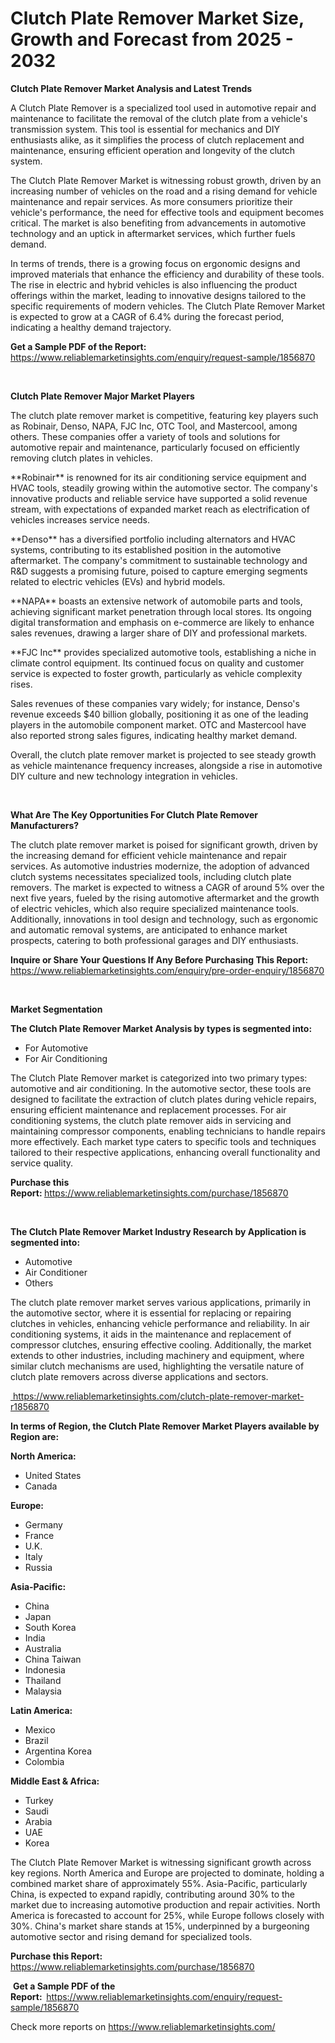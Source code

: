 <p><h1>Clutch Plate Remover Market Size, Growth and Forecast from 2025 - 2032</h1></p><p><strong>Clutch Plate Remover Market Analysis and Latest Trends</strong></p>
<p><p>A Clutch Plate Remover is a specialized tool used in automotive repair and maintenance to facilitate the removal of the clutch plate from a vehicle's transmission system. This tool is essential for mechanics and DIY enthusiasts alike, as it simplifies the process of clutch replacement and maintenance, ensuring efficient operation and longevity of the clutch system.</p><p>The Clutch Plate Remover Market is witnessing robust growth, driven by an increasing number of vehicles on the road and a rising demand for vehicle maintenance and repair services. As more consumers prioritize their vehicle's performance, the need for effective tools and equipment becomes critical. The market is also benefiting from advancements in automotive technology and an uptick in aftermarket services, which further fuels demand.</p><p>In terms of trends, there is a growing focus on ergonomic designs and improved materials that enhance the efficiency and durability of these tools. The rise in electric and hybrid vehicles is also influencing the product offerings within the market, leading to innovative designs tailored to the specific requirements of modern vehicles. The Clutch Plate Remover Market is expected to grow at a CAGR of 6.4% during the forecast period, indicating a healthy demand trajectory.</p></p>
<p><strong>Get a Sample PDF of the Report:&nbsp;</strong> <a href="https://www.reliablemarketinsights.com/enquiry/request-sample/1856870?utm_campaign=3010&utm_medium=2&utm_source=Github&utm_content=ia&utm_term=10042025&utm_id=clutch-plate-remover">https://www.reliablemarketinsights.com/enquiry/request-sample/1856870</a></p>
<p>&nbsp;</p>
<p><strong>Clutch Plate Remover Major Market Players</strong></p>
<p><p>The clutch plate remover market is competitive, featuring key players such as Robinair, Denso, NAPA, FJC Inc, OTC Tool, and Mastercool, among others. These companies offer a variety of tools and solutions for automotive repair and maintenance, particularly focused on efficiently removing clutch plates in vehicles.</p><p>**Robinair** is renowned for its air conditioning service equipment and HVAC tools, steadily growing within the automotive sector. The company's innovative products and reliable service have supported a solid revenue stream, with expectations of expanded market reach as electrification of vehicles increases service needs.</p><p>**Denso** has a diversified portfolio including alternators and HVAC systems, contributing to its established position in the automotive aftermarket. The company's commitment to sustainable technology and R&D suggests a promising future, poised to capture emerging segments related to electric vehicles (EVs) and hybrid models.</p><p>**NAPA** boasts an extensive network of automobile parts and tools, achieving significant market penetration through local stores. Its ongoing digital transformation and emphasis on e-commerce are likely to enhance sales revenues, drawing a larger share of DIY and professional markets.</p><p>**FJC Inc** provides specialized automotive tools, establishing a niche in climate control equipment. Its continued focus on quality and customer service is expected to foster growth, particularly as vehicle complexity rises.</p><p>Sales revenues of these companies vary widely; for instance, Denso's revenue exceeds $40 billion globally, positioning it as one of the leading players in the automobile component market. OTC and Mastercool have also reported strong sales figures, indicating healthy market demand.</p><p>Overall, the clutch plate remover market is projected to see steady growth as vehicle maintenance frequency increases, alongside a rise in automotive DIY culture and new technology integration in vehicles.</p></p>
<p>&nbsp;</p>
<p><strong>What Are The Key Opportunities For Clutch Plate Remover Manufacturers?</strong></p>
<p><p>The clutch plate remover market is poised for significant growth, driven by the increasing demand for efficient vehicle maintenance and repair services. As automotive industries modernize, the adoption of advanced clutch systems necessitates specialized tools, including clutch plate removers. The market is expected to witness a CAGR of around 5% over the next five years, fueled by the rising automotive aftermarket and the growth of electric vehicles, which also require specialized maintenance tools. Additionally, innovations in tool design and technology, such as ergonomic and automatic removal systems, are anticipated to enhance market prospects, catering to both professional garages and DIY enthusiasts.</p></p>
<p><strong>Inquire or Share Your Questions If Any Before Purchasing This Report:</strong> <a href="https://www.reliablemarketinsights.com/enquiry/pre-order-enquiry/1856870?utm_campaign=3010&utm_medium=2&utm_source=Github&utm_content=ia&utm_term=10042025&utm_id=clutch-plate-remover">https://www.reliablemarketinsights.com/enquiry/pre-order-enquiry/1856870</a></p>
<p>&nbsp;</p>
<p><strong>Market Segmentation</strong></p>
<p><strong>The Clutch Plate Remover Market Analysis by types is segmented into:</strong></p>
<p><ul><li>For Automotive</li><li>For Air Conditioning</li></ul></p>
<p><p>The Clutch Plate Remover market is categorized into two primary types: automotive and air conditioning. In the automotive sector, these tools are designed to facilitate the extraction of clutch plates during vehicle repairs, ensuring efficient maintenance and replacement processes. For air conditioning systems, the clutch plate remover aids in servicing and maintaining compressor components, enabling technicians to handle repairs more effectively. Each market type caters to specific tools and techniques tailored to their respective applications, enhancing overall functionality and service quality.</p></p>
<p><strong>Purchase this Report:&nbsp;</strong><a href="https://www.reliablemarketinsights.com/purchase/1856870?utm_campaign=3010&utm_medium=2&utm_source=Github&utm_content=ia&utm_term=10042025&utm_id=clutch-plate-remover">https://www.reliablemarketinsights.com/purchase/1856870</a></p>
<p>&nbsp;</p>
<p><strong>The Clutch Plate Remover Market Industry Research by Application is segmented into:</strong></p>
<p><ul><li>Automotive</li><li>Air Conditioner</li><li>Others</li></ul></p>
<p><p>The clutch plate remover market serves various applications, primarily in the automotive sector, where it is essential for replacing or repairing clutches in vehicles, enhancing vehicle performance and reliability. In air conditioning systems, it aids in the maintenance and replacement of compressor clutches, ensuring effective cooling. Additionally, the market extends to other industries, including machinery and equipment, where similar clutch mechanisms are used, highlighting the versatile nature of clutch plate removers across diverse applications and sectors.</p></p>
<p><a href="https://www.reliablemarketinsights.com/clutch-plate-remover-market-r1856870?utm_campaign=3010&utm_medium=2&utm_source=Github&utm_content=ia&utm_term=10042025&utm_id=clutch-plate-remover">&nbsp;https://www.reliablemarketinsights.com/clutch-plate-remover-market-r1856870</a></p>
<p><strong>In terms of Region, the Clutch Plate Remover Market Players available by Region are:</strong></p>
<p>
    <p> <strong> North America: </strong>
        <ul>
            <li>United States</li>
            <li>Canada</li>
        </ul>
        </p> 
    <p> <strong> Europe: </strong>
        <ul>
            <li>Germany</li>
            <li>France</li>
            <li>U.K.</li>
            <li>Italy</li>
            <li>Russia</li>
        </ul>
        </p> 
    <p> <strong> Asia-Pacific: </strong>
        <ul>
            <li>China</li>
            <li>Japan</li>
            <li>South Korea</li>
            <li>India</li>
            <li>Australia</li>
            <li>China Taiwan</li>
            <li>Indonesia</li>
            <li>Thailand</li>
            <li>Malaysia</li>
        </ul>
        </p> 
    <p> <strong> Latin America: </strong>
        <ul>
            <li>Mexico</li>
            <li>Brazil</li>
            <li>Argentina Korea</li>
            <li>Colombia</li>
        </ul>
        </p> 
    <p> <strong> Middle East & Africa: </strong>
        <ul>
            <li>Turkey</li>
            <li>Saudi</li>
            <li>Arabia</li>
            <li>UAE</li>
            <li>Korea</li>
        </ul>
    </p>
    </p>
<p><p>The Clutch Plate Remover Market is witnessing significant growth across key regions. North America and Europe are projected to dominate, holding a combined market share of approximately 55%. Asia-Pacific, particularly China, is expected to expand rapidly, contributing around 30% to the market due to increasing automotive production and repair activities. North America is forecasted to account for 25%, while Europe follows closely with 30%. China's market share stands at 15%, underpinned by a burgeoning automotive sector and rising demand for specialized tools.</p></p>
<p><strong>Purchase this Report: </strong><a href="https://www.reliablemarketinsights.com/purchase/1856870?utm_campaign=3010&utm_medium=2&utm_source=Github&utm_content=ia&utm_term=10042025&utm_id=clutch-plate-remover">https://www.reliablemarketinsights.com/purchase/1856870</a></p>
<p>&nbsp;<strong>Get a Sample PDF of the Report:&nbsp;&nbsp;</strong><a href="https://www.reliablemarketinsights.com/enquiry/request-sample/1856870?utm_campaign=3010&utm_medium=2&utm_source=Github&utm_content=ia&utm_term=10042025&utm_id=clutch-plate-remover">https://www.reliablemarketinsights.com/enquiry/request-sample/1856870</a></p>
<p><strong></strong></p>
<p>Check more reports on <a href="https://www.reliablemarketinsights.com/?utm_campaign=3010&utm_medium=2&utm_source=Github&utm_content=ia&utm_term=10042025&utm_id=clutch-plate-remover">https://www.reliablemarketinsights.com/</a></p>
